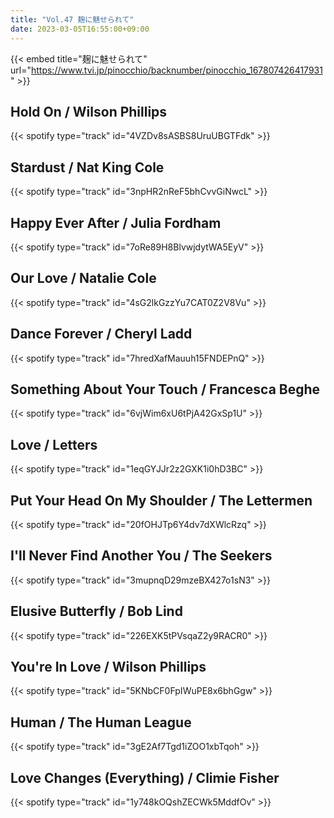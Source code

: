 ```yaml
---
title: "Vol.47 麹に魅せられて"
date: 2023-03-05T16:55:00+09:00
---
```


{{< embed title="麹に魅せられて" url="https://www.tvi.jp/pinocchio/backnumber/pinocchio_167807426417931" >}}

## Hold On / Wilson Phillips
{{< spotify type="track" id="4VZDv8sASBS8UruUBGTFdk" >}}

## Stardust / Nat King Cole
{{< spotify type="track" id="3npHR2nReF5bhCvvGiNwcL" >}}

## Happy Ever After / Julia Fordham
{{< spotify type="track" id="7oRe89H8BlvwjdytWA5EyV" >}}

## Our Love / Natalie Cole
{{< spotify type="track" id="4sG2lkGzzYu7CAT0Z2V8Vu" >}}

## Dance Forever / Cheryl Ladd
{{< spotify type="track" id="7hredXafMauuh15FNDEPnQ" >}}

## Something About Your Touch / Francesca Beghe
{{< spotify type="track" id="6vjWim6xU6tPjA42GxSp1U" >}}

## Love / Letters
{{< spotify type="track" id="1eqGYJJr2z2GXK1i0hD3BC" >}}

## Put Your Head On My Shoulder / The Lettermen
{{< spotify type="track" id="20fOHJTp6Y4dv7dXWlcRzq" >}}

## I'll Never Find Another You / The Seekers
{{< spotify type="track" id="3mupnqD29mzeBX427o1sN3" >}}

## Elusive Butterfly / Bob Lind
{{< spotify type="track" id="226EXK5tPVsqaZ2y9RACR0" >}}

## You're In Love / Wilson Phillips
{{< spotify type="track" id="5KNbCF0FpIWuPE8x6bhGgw" >}}

## Human / The Human League
{{< spotify type="track" id="3gE2Af7Tgd1iZOO1xbTqoh" >}}

## Love Changes (Everything) / Climie Fisher
{{< spotify type="track" id="1y748kOQshZECWk5MddfOv" >}}